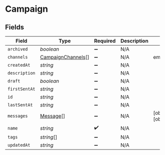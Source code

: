 # Campaign


## Fields

| Field                                                         | Type                                                          | Required                                                      | Description                                                   | Example                                                       |
| ------------------------------------------------------------- | ------------------------------------------------------------- | ------------------------------------------------------------- | ------------------------------------------------------------- | ------------------------------------------------------------- |
| `archived`                                                    | *boolean*                                                     | :heavy_minus_sign:                                            | N/A                                                           |                                                               |
| `channels`                                                    | [CampaignChannels](../../models/shared/campaignchannels.md)[] | :heavy_minus_sign:                                            | N/A                                                           | email,sms,ios_push,android_push                               |
| `createdAt`                                                   | *string*                                                      | :heavy_minus_sign:                                            | N/A                                                           |                                                               |
| `description`                                                 | *string*                                                      | :heavy_minus_sign:                                            | N/A                                                           |                                                               |
| `draft`                                                       | *boolean*                                                     | :heavy_minus_sign:                                            | N/A                                                           |                                                               |
| `firstSentAt`                                                 | *string*                                                      | :heavy_minus_sign:                                            | N/A                                                           |                                                               |
| `id`                                                          | *string*                                                      | :heavy_minus_sign:                                            | N/A                                                           |                                                               |
| `lastSentAt`                                                  | *string*                                                      | :heavy_minus_sign:                                            | N/A                                                           |                                                               |
| `messages`                                                    | [Message](../../models/shared/message.md)[]                   | :heavy_minus_sign:                                            | N/A                                                           | [object Object],[object Object],[object Object]               |
| `name`                                                        | *string*                                                      | :heavy_check_mark:                                            | N/A                                                           |                                                               |
| `tags`                                                        | *string*[]                                                    | :heavy_minus_sign:                                            | N/A                                                           |                                                               |
| `updatedAt`                                                   | *string*                                                      | :heavy_minus_sign:                                            | N/A                                                           |                                                               |